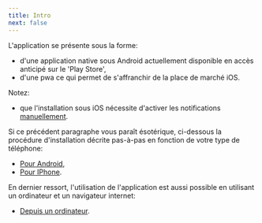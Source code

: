 ```yaml
---
title: Intro
next: false
---
```


L'application se présente sous la forme:
- d'une application native sous Android actuellement disponible en accès anticipé sur le 'Play Store',
- d'une pwa ce qui permet de s'affranchir de la place de marché iOS.

Notez:
- que l'installation sous iOS nécessite d'activer les notifications [manuellement](./iphone/notification).

Si ce précédent paragraphe vous paraît ésotérique, ci-dessous la procédure d'installation décrite pas-à-pas en fonction de votre type de téléphone:

- [Pour Android](./android/install),
- [Pour IPhone](./iphone/install).

En dernier ressort, l'utilisation de l'application est aussi possible en utilisant un ordinateur et un navigateur internet:
- [Depuis un ordinateur](./pc/pc).